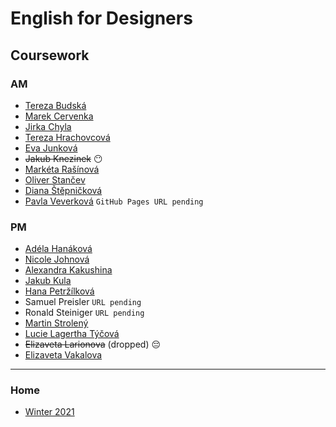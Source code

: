 # English for Designers
## Coursework

### AM

- [Tereza Budská](https://tebri11.github.io/en-for-designers/07-homepage/)
- [Marek Cervenka](https://black2589.github.io/en-for-designers/)
- [Jirka Chyla](https://quidoo.github.io/english_for_designers/07-homepage/)
- [Tereza Hrachovcová](https://hrachovcovat.github.io/english/homepage)
- [Eva Junková](https://evajunkova.github.io/english-for-designers/07-homepage/)
- ~~Jakub Knezinek~~ 😶
- [Markéta Rašínová](https://marketrasinova.github.io/english-for-designers/07-homepage/)
- [Oliver Stančev](https://oliverstancev.github.io/english-for-designers/07-Homepage/)
- [Diana Štěpničková](https://dijajana.github.io/english-for-designers/)
- [Pavla Veverková](https://github.com/Pavla-vev/en-for-designers/blob/main/07-homepage/index.md) `GitHub Pages URL pending`

### PM

- [Adéla Hanáková](https://adehan.github.io/english-for-designers/07-homepage/)
- [Nicole Johnová](https://nicooljohn.github.io/english-for-designers/)
- [Alexandra Kakushina](https://AlexandraKak.github.io/english-for-designers//07-homepage/)
- [Jakub Kula](https://jakub-kula.github.io/english-for-designers/)
- [Hana Petržílková](https://petrzilkovah.github.io/english-for-designers/)
- Samuel Preisler `URL pending`
- Ronald Steiniger `URL pending`
- [Martin Strolený](https://martinstroleny.github.io/english-for-designers/07-homepage/)
- [Lucie Lagertha Týčová](https://lussytea.github.io/english-for-designers/07-homepage/)
- ~~Elizaveta Larionova~~ (dropped) 😔
- [Elizaveta Vakalova](https://errorjpg.github.io/english-for-designers/07-homepage/)

- - -

### Home

- [Winter 2021](https://github.com/jgagne/ajovt3-zs21-vskk)
